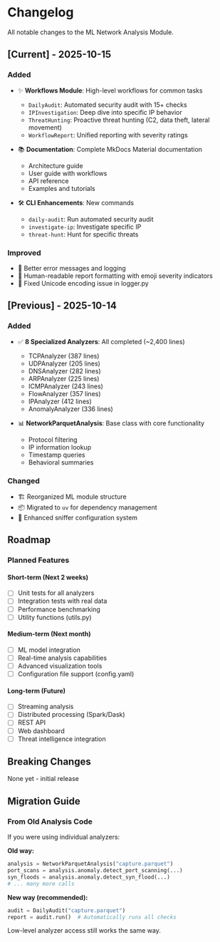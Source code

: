# Changelog

All notable changes to the ML Network Analysis Module.

## [Current] - 2025-10-15

### Added
- ✨ **Workflows Module**: High-level workflows for common tasks
  - `DailyAudit`: Automated security audit with 15+ checks
  - `IPInvestigation`: Deep dive into specific IP behavior
  - `ThreatHunting`: Proactive threat hunting (C2, data theft, lateral movement)
  - `WorkflowReport`: Unified reporting with severity ratings

- 📚 **Documentation**: Complete MkDocs Material documentation
  - Architecture guide
  - User guide with workflows
  - API reference
  - Examples and tutorials

- 🛠️ **CLI Enhancements**: New commands
  - `daily-audit`: Run automated security audit
  - `investigate-ip`: Investigate specific IP
  - `threat-hunt`: Hunt for specific threats

### Improved
- 📝 Better error messages and logging
- 🎨 Human-readable report formatting with emoji severity indicators
- 🐛 Fixed Unicode encoding issue in logger.py

## [Previous] - 2025-10-14

### Added
- ✅ **8 Specialized Analyzers**: All completed (~2,400 lines)
  - TCPAnalyzer (387 lines)
  - UDPAnalyzer (205 lines)
  - DNSAnalyzer (282 lines)
  - ARPAnalyzer (225 lines)
  - ICMPAnalyzer (243 lines)
  - FlowAnalyzer (357 lines)
  - IPAnalyzer (412 lines)
  - AnomalyAnalyzer (336 lines)

- 📊 **NetworkParquetAnalysis**: Base class with core functionality
  - Protocol filtering
  - IP information lookup
  - Timestamp queries
  - Behavioral summaries

### Changed
- 🏗️ Reorganized ML module structure
- 📦 Migrated to `uv` for dependency management
- 🔧 Enhanced sniffer configuration system

## Roadmap

### Planned Features

#### Short-term (Next 2 weeks)
- [ ] Unit tests for all analyzers
- [ ] Integration tests with real data
- [ ] Performance benchmarking
- [ ] Utility functions (utils.py)

#### Medium-term (Next month)
- [ ] ML model integration
- [ ] Real-time analysis capabilities
- [ ] Advanced visualization tools
- [ ] Configuration file support (config.yaml)

#### Long-term (Future)
- [ ] Streaming analysis
- [ ] Distributed processing (Spark/Dask)
- [ ] REST API
- [ ] Web dashboard
- [ ] Threat intelligence integration

## Breaking Changes

None yet - initial release

## Migration Guide

### From Old Analysis Code

If you were using individual analyzers:

**Old way:**
```python
analysis = NetworkParquetAnalysis("capture.parquet")
port_scans = analysis.anomaly.detect_port_scanning(...)
syn_floods = analysis.anomaly.detect_syn_flood(...)
# ... many more calls
```

**New way (recommended):**
```python
audit = DailyAudit("capture.parquet")
report = audit.run()  # Automatically runs all checks
```

Low-level analyzer access still works the same way.
